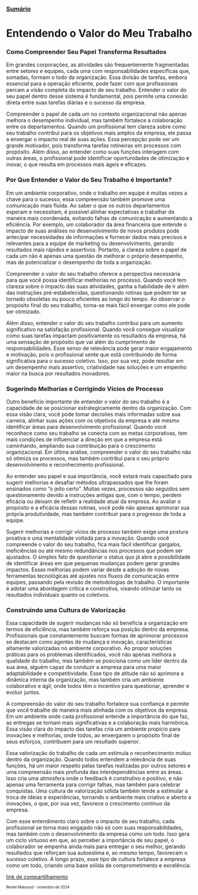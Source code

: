 ### [Sumário](<https://maksoud.github.io/Sumário>)

# Entendendo o Valor do Meu Trabalho

### Como Compreender Seu Papel Transforma Resultados

Em grandes corporações, as atividades são frequentemente fragmentadas entre setores e equipes, cada uma com responsabilidades específicas que, somadas, formam o todo da organização. Essa divisão de tarefas, embora essencial para a operação eficiente, pode fazer com que profissionais percam a visão completa do impacto de seu trabalho. Entender o valor do seu papel dentro desse sistema é fundamental, pois permite uma conexão direta entre suas tarefas diárias e o sucesso da empresa.

Compreender o papel de cada um no contexto organizacional não apenas melhora o desempenho individual, mas também fortalece a colaboração entre os departamentos. Quando um profissional tem clareza sobre como seu trabalho contribui para os objetivos mais amplos da empresa, ele passa a enxergar o impacto real de suas ações. Essa percepção pode ser um grande motivador, pois transforma tarefas rotineiras em processos com propósito. Além disso, ao entender como suas funções interagem com outras áreas, o profissional pode identificar oportunidades de otimização e inovar, o que resulta em processos mais ágeis e eficazes.

### Por Que Entender o Valor do Seu Trabalho é Importante?

Em um ambiente corporativo, onde o trabalho em equipe é muitas vezes a chave para o sucesso, essa compreensão também promove uma comunicação mais fluida. Ao saber o que os outros departamentos esperam e necessitam, é possível alinhar expectativas e trabalhar de maneira mais coordenada, evitando falhas de comunicação e aumentando a eficiência. Por exemplo, um colaborador da área financeira que entende o impacto de suas análises no desenvolvimento de novos produtos pode antecipar necessidades de informações e fornecer dados mais precisos e relevantes para a equipe de marketing ou desenvolvimento, gerando resultados mais rápidos e assertivos. Portanto, a clareza sobre o papel de cada um não é apenas uma questão de melhorar o próprio desempenho, mas de potencializar o desempenho de toda a organização.

Compreender o valor do seu trabalho oferece a perspectiva necessária para que você possa identificar melhorias no processo. Quando você tem clareza sobre o impacto das suas atividades, ganha a habilidade de ir além das instruções pré-estabelecidas, questionando rotinas que podem ter se tornado obsoletas ou pouco eficientes ao longo do tempo. Ao observar o propósito final do seu trabalho, torna-se mais fácil enxergar como ele pode ser otimizado.

Além disso, entender o valor do seu trabalho contribui para um aumento significativo na satisfação profissional. Quando você consegue visualizar como suas tarefas impactam positivamente os resultados da empresa, há uma sensação de propósito que vai além do cumprimento de responsabilidades. Esse senso de relevância pode gerar maior engajamento e motivação, pois o profissional sente que está contribuindo de forma significativa para o sucesso coletivo. Isso, por sua vez, pode resultar em um desempenho mais assertivo, criatividade nas soluções e um empenho maior na busca por resultados inovadores.

### Sugerindo Melhorias e Corrigindo Vícios de Processo

Outro benefício importante de entender o valor do seu trabalho é a capacidade de se posicionar estrategicamente dentro da organização. Com essa visão clara, você pode tomar decisões mais informadas sobre sua carreira, alinhar suas ações com os objetivos da empresa e até mesmo identificar áreas para desenvolvimento profissional. Quando você reconhece como seu trabalho se conecta com as metas corporativas, tem mais condições de influenciar a direção em que a empresa está caminhando, ampliando sua contribuição para o crescimento organizacional. Em última análise, compreender o valor do seu trabalho não só otimiza os processos, mas também contribui para o seu próprio desenvolvimento e reconhecimento profissional.

Ao entender seu papel e sua importância, você estará mais capacitado para sugerir melhorias e desafiar métodos ultrapassados que lhe foram ensinados como “o jeito certo”. Muitas vezes, processos são seguidos sem questionamento devido a instruções antigas que, com o tempo, perdem eficácia ou deixam de refletir a realidade atual da empresa. Ao avaliar o propósito e a eficácia dessas rotinas, você pode não apenas aprimorar sua própria produtividade, mas também contribuir para o progresso de toda a equipe.

Sugerir melhorias e corrigir vícios de processo também exige uma postura proativa e uma mentalidade voltada para a inovação. Quando você compreende o valor do seu trabalho, fica mais fácil identificar gargalos, ineficiências ou até mesmo redundâncias nos processos que podem ser ajustados. O simples fato de questionar o status quo já abre a possibilidade de identificar áreas em que pequenas mudanças podem gerar grandes impactos. Essas melhorias podem variar desde a adoção de novas ferramentas tecnológicas até ajustes nos fluxos de comunicação entre equipes, passando pela revisão de metodologias de trabalho. O importante é adotar uma abordagem crítica e construtiva, visando otimizar tanto os resultados individuais quanto os coletivos.

### Construindo uma Cultura de Valorização

Essa capacidade de sugerir mudanças não só beneficia a organização em termos de eficiência, mas também reforça sua posição dentro da empresa. Profissionais que constantemente buscam formas de aprimorar processos se destacam como agentes de mudança e inovação, características altamente valorizadas no ambiente corporativo. Ao propor soluções práticas para os problemas identificados, você não apenas melhora a qualidade do trabalho, mas também se posiciona como um líder dentro da sua área, alguém capaz de conduzir a empresa para uma maior adaptabilidade e competitividade. Esse tipo de atitude não só aprimora a dinâmica interna da organização, mas também cria um ambiente colaborativo e ágil, onde todos têm o incentivo para questionar, aprender e evoluir juntos.

A compreensão do valor do seu trabalho fortalece sua confiança e permite que você trabalhe de maneira mais alinhada com os objetivos da empresa. Em um ambiente onde cada profissional entende a importância do que faz, as entregas se tornam mais significativas e a colaboração mais harmônica. Essa visão clara do impacto das tarefas cria um ambiente propício para inovações e melhorias, onde todos, ao enxergarem o propósito final de seus esforços, contribuem para um resultado superior.

Essa valorização do trabalho de cada um estimula o reconhecimento mútuo dentro da organização. Quando todos entendem a relevância de suas funções, há um maior respeito pelas tarefas realizadas por outros setores e uma compreensão mais profunda das interdependências entre as áreas. Isso cria uma atmosfera onde o feedback é construtivo e positivo, e não apenas uma ferramenta para corrigir falhas, mas também para celebrar conquistas. Uma cultura de valorização sólida também tende a estimular a troca de ideias e experiências, tornando o ambiente mais criativo e aberto a inovações, o que, por sua vez, favorece o crescimento contínuo da empresa.

Com esse entendimento claro sobre o impacto de seu trabalho, cada profissional se torna mais engajado não só com suas responsabilidades, mas também com o desenvolvimento da empresa como um todo. Isso gera um ciclo virtuoso em que, ao perceber a importância de seu papel, o colaborador se empenha ainda mais para entregar o seu melhor, gerando resultados que reforçam sua autoestima e, ao mesmo tempo, favorecem o sucesso coletivo. A longo prazo, esse tipo de cultura fortalece a empresa como um todo, criando uma base sólida de comprometimento e excelência.

[link de compartilhamento](<https://maksoud.github.io/Carreiras/Entendendo%20o%20Valor%20do%20Meu%20Trabalho>)

<sup><sub>
Renée Maksoud - novembro de 2024
</sub></sup>